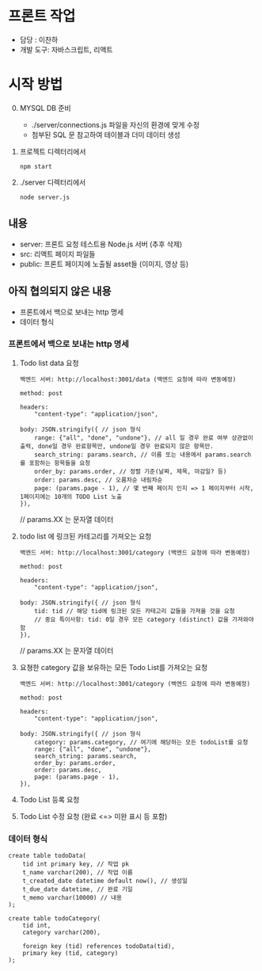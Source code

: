 # 프론트 작업

* 담당 : 이찬하
* 개발 도구: 자바스크립트, 리액트

# 시작 방법

0. MYSQL DB 준비

	* ./server/connections.js 파일을 자신의 환경에 맞게 수정
	* 첨부된 SQL 문 참고하여 테이블과 더미 데이터 생성

1. 프로젝트 디렉터리에서

	`npm start`

2. ./server 디렉터리에서

	`node server.js`

## 내용

* server: 프론트 요청 테스트용 Node.js 서버 (추후 삭제)
* src: 리액트 페이지 파일들
* public: 프론트 페이지에 노출될 asset들 (이미지, 영상 등)

## 아직 협의되지 않은 내용

* 프론트에서 백으로 보내는 http 명세
* 데이터 형식

### 프론트에서 백으로 보내는 http 명세
1. Todo list data 요청

	```
	백엔드 서버: http://localhost:3001/data (백엔드 요청에 따라 변동예정)

	method: post

	headers:
		"content-type": "application/json",

	body: JSON.stringify({ // json 형식
		range: {"all", "done", "undone"}, // all 일 경우 완료 여부 상관없이 출력, done일 경우 완료항목만, undone일 경우 완료되지 않은 항목만.
		search_string: params.search, // 이름 또는 내용에서 params.search 를 포함하는 항목들을 요청
		order_by: params.order, // 정렬 기준(날짜, 제목, 마감일? 등)
		order: params.desc, // 오름차순 내림차순
		page: (params.page - 1), // 몇 번째 페이지 인지 => 1 페이지부터 시작, 1페이지에는 10개의 TODO List 노출
	}),
	```
	// params.XX 는 문자열 데이터

2. todo list 에 링크된 카테고리를 가져오는 요청

	```
	백엔드 서버: http://localhost:3001/category (백엔드 요청에 따라 변동예정)

	method: post

	headers:
		"content-type": "application/json",

	body: JSON.stringify({ // json 형식
		tid: tid // 해당 tid에 링크된 모든 카테고리 값들을 가져올 것을 요청
		// 중요 특이사항: tid: 0일 경우 모든 category (distinct) 값을 가져와야함
	}),
	```
	// params.XX 는 문자열 데이터

3. 요쳥한 category 값을 보유하는 모든 Todo List를 가져오는 요청

	```
	백엔드 서버: http://localhost:3001/category (백엔드 요청에 따라 변동예정)

	method: post

	headers:
		"content-type": "application/json",

	body: JSON.stringify({ // json 형식
		category: params.category, // 여기에 해당하는 모든 todoList를 요청
		range: {"all", "done", "undone"},
		search_string: params.search,
		order_by: params.order,
		order: params.desc,
		page: (params.page - 1),
	}),
	```

4. Todo List 등록 요청
5. Todo List 수정 요청 (완료 <=> 미완 표시 등 포함)


### 데이터 형식

```
create table todoData(
   	tid int primary key, // 작업 pk
    t_name varchar(200), // 작업 이름
    t_created_date datetime default now(), // 생성일
    t_due_date datetime, // 완료 기일
    t_memo varchar(10000) // 내용
);

create table todoCategory(
	tid int,
    category varchar(200),
    
    foreign key (tid) references todoData(tid),
    primary key (tid, category)
);
```